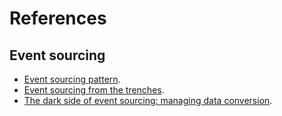 # References

## Event sourcing

- [Event sourcing pattern](https://msdn.microsoft.com/en-us/library/dn589792.aspx).
- [Event sourcing from the trenches](https://www.linkedin.com/pulse/event-sourcing-from-trenches-dennis-doomen).
- [The dark side of event sourcing: managing data conversion](http://files.movereem.nl/2017saner-eventsourcing.pdf).
